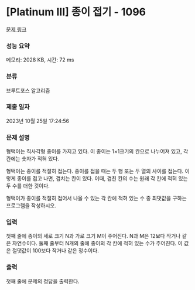 # [Platinum III] 종이 접기 - 1096 

[문제 링크](https://www.acmicpc.net/problem/1096) 

### 성능 요약

메모리: 2028 KB, 시간: 72 ms

### 분류

브루트포스 알고리즘

### 제출 일자

2023년 10월 25일 17:24:56

### 문제 설명

<p>형택이는 직사각형 종이를 가지고 있다. 이 종이는 1×1크기의 칸으로 나누어져 있고, 각 칸에는 숫자가 적혀 있다.</p>

<p>형택이는 종이를 적절히 접는다. 종이를 접을 때는 두 행 또는 두 열의 사이를 접는다. 이렇게 종이를 접고 나면, 겹치는 칸이 있다. 이때, 겹친 칸의 수는 원래 각 칸에 적혀 있는 두 수를 더한 것이다.</p>

<p>형택이가 종이를 적절히 접어서 나올 수 있는 각 칸에 적혀 있는 수 중 최댓값을 구하는 프로그램을 작성하시오.</p>

### 입력 

 <p>첫째 줄에 종이의 세로 크기 N과 가로 크기 M이 주어진다. N과 M은 12보다 작거나 같은 자연수이다. 둘째 줄부터 N개의 줄에 종이의 각 칸에 적혀 있는 수가 주어진다. 이 값은 절댓값이 100보다 작거나 같은 정수이다.</p>

### 출력 

 <p>첫째 줄에 문제의 정답을 출력한다.</p>

